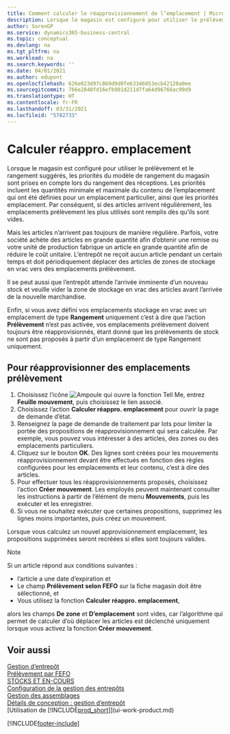 ```yaml
---
title: Comment calculer le réapprovisionnement de l’emplacement | Microsoft Docs
description: Lorsque le magasin est configuré pour utiliser le prélèvement et le rangement suggérés, les priorités du modèle de rangement du magasin sont prises en compte lors du rangement des réceptions.
author: SorenGP
ms.service: dynamics365-business-central
ms.topic: conceptual
ms.devlang: na
ms.tgt_pltfrm: na
ms.workload: na
ms.search.keywords: ''
ms.date: 04/01/2021
ms.author: edupont
ms.openlocfilehash: 626e023d97c869d9d0fe63346053ecb42120a0ee
ms.sourcegitcommit: 766e2840fd16efb901d211d7fa64d96766ac99d9
ms.translationtype: HT
ms.contentlocale: fr-FR
ms.lasthandoff: 03/31/2021
ms.locfileid: "5782733"
---
```

# <a name="calculate-bin-replenishment"></a>Calculer réappro. emplacement
Lorsque le magasin est configuré pour utiliser le prélèvement et le rangement suggérés, les priorités du modèle de rangement du magasin sont prises en compte lors du rangement des réceptions. Les priorités incluent les quantités minimale et maximale du contenu de l’emplacement qui ont été définies pour un emplacement particulier, ainsi que les priorités emplacement. Par conséquent, si des articles arrivent régulièrement, les emplacements prélèvement les plus utilisés sont remplis dès qu’ils sont vides.  

Mais les articles n’arrivent pas toujours de manière régulière. Parfois, votre société achète des articles en grande quantité afin d’obtenir une remise ou votre unité de production fabrique un article en grande quantité afin de réduire le coût unitaire. L’entrepôt ne reçoit aucun article pendant un certain temps et doit périodiquement déplacer des articles de zones de stockage en vrac vers des emplacements prélèvement.  

Il se peut aussi que l’entrepôt attende l’arrivée imminente d’un nouveau stock et veuille vider la zone de stockage en vrac des articles avant l’arrivée de la nouvelle marchandise.  

Enfin, si vous avez défini vos emplacements stockage en vrac avec un emplacement de type **Rangement** uniquement c’est à dire que l’action **Prélèvement** n’est pas activée, vos emplacements prélèvement doivent toujours être réapprovisionnés, étant donné que les prélèvements de stock ne sont pas proposés à partir d’un emplacement de type Rangement uniquement.  

## <a name="to-replenish-pick-bins"></a>Pour réapprovisionner des emplacements prélèvement  
1.  Choisissez l’icône ![Ampoule qui ouvre la fonction Tell Me](media/ui-search/search_small.png "Dites-moi ce que vous voulez faire"), entrez **Feuille mouvement**, puis choisissez le lien associé.  
2.  Choisissez l’action **Calculer réappro. emplacement** pour ouvrir la page de demande d’état.  
3.  Renseignez la page de demande de traitement par lots pour limiter la portée des propositions de réapprovisionnement qui sera calculée. Par exemple, vous pouvez vous intéresser à des articles, des zones ou des emplacements particuliers.  
4.  Cliquez sur le bouton **OK**. Des lignes sont créées pour les mouvements réapprovisionnement devant être effectués en fonction des règles configurées pour les emplacements et leur contenu, c’est à dire des articles.  
5.  Pour effectuer tous les réapprovisionnements proposés, choisissez l’action **Créer mouvement**. Les employés peuvent maintenant consulter les instructions à partir de l’élément de menu **Mouvements**, puis les exécuter et les enregistrer.  
6.  Si vous ne souhaitez exécuter que certaines propositions, supprimez les lignes moins importantes, puis créez un mouvement.  

Lorsque vous calculez un nouvel approvisionnement emplacement, les propositions supprimées seront recréées si elles sont toujours valides.  

> [!NOTE]  
>  Si un article répond aux conditions suivantes :  
>   
>  -   l’article a une date d’expiration et  
> -   Le champ **Prélèvement selon FEFO** sur la fiche magasin doit être sélectionné, et  
> -   Vous utilisez la fonction **Calculer réappro. emplacement**,  
>   
>  alors les champs **De zone** et **D’emplacement** sont vides, car l’algorithme qui permet de calculer d’où déplacer les articles est déclenché uniquement lorsque vous activez la fonction **Créer mouvement**.  

## <a name="see-also"></a>Voir aussi  
[Gestion d’entrepôt](warehouse-manage-warehouse.md)  
[Prélèvement par FEFO](warehouse-picking-by-fefo.md)  
[STOCKS ET EN-COURS](inventory-manage-inventory.md)  
[Configuration de la gestion des entrepôts](warehouse-setup-warehouse.md)     
[Gestion des assemblages](assembly-assemble-items.md)    
[Détails de conception : gestion d’entrepôt](design-details-warehouse-management.md)  
[Utilisation de [!INCLUDE[prod_short](includes/prod_short.md)]](ui-work-product.md)


[!INCLUDE[footer-include](includes/footer-banner.md)]
